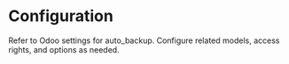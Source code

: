 # Configuration

Refer to Odoo settings for auto_backup. Configure related models, access rights, and options as needed.
